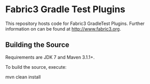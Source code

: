 Fabric3 Gradle Test Plugins
=========================

This repository hosts code for Fabric3 GradleTest  Plugins. Further information on can be found at http://www.fabric3.org.


Building the Source
------------------------

Requirements are JDK 7 and Maven 3.1.1+.

To build the source, execute:

mvn clean install

